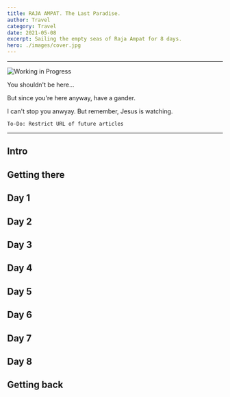 ```yaml
---
title: RAJA AMPAT. The Last Paradise.
author: Travel
category: Travel
date: 2021-05-08
excerpt: Sailing the empty seas of Raja Ampat for 8 days.
hero: ./images/cover.jpg
---
```


---

![Working in Progress](https://media.giphy.com/media/dWa2rUaiahx1FB3jor/giphy.gif)

You shouldn't be here...

But since you're here anyway, have a gander.

I can't stop you anwyay. But remember, Jesus is watching.

`To-Do: Restrict URL of future articles`

---

## Intro

## Getting there

## Day 1

## Day 2

## Day 3

## Day 4

## Day 5

## Day 6

## Day 7

## Day 8

## Getting back
